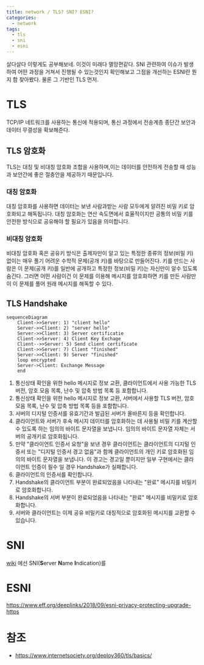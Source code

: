 ```yaml
---
title: network / TLS? SNI? ESNI?
categories: 
  - network
tags: 
  - tls
  - sni
  - esni
---
```

살다살다 이렇게도 공부해보네. 이것이 미래다 멸망편같다. SNI 관련하여 이슈가 발생하여 어떤 과정을 거쳐서 진행될 수 있는것인지 확인해보고 그점을 개선하는 ESNI란 뭔지 함 찾아봤다. 물론 그 기반인 TLS 먼저.

# TLS
TCP/IP 네트워크를 사용하는 통신에 적용되며, 통신 과정에서 전송계층 종단간 보안과 데이터 무결성을 확보해준다.

## TLS 암호화
TLS는 대칭 및 비대칭 암호화 조합을 사용하며,이는 데이터를 안전하게 전송할 때 성능과 보안간에 좋은 절충안을 제공하기 때문입니다.

### 대칭 암호화
대칭 암호화를 사용하면 데이터는 보낸 사람과받는 사람 모두에게 알려진 비밀 키로 암호화되고 해독됩니다. 대칭 암호화는 연산 속도면에서 효율적이지만 공통의 비밀 키를 안전한 방식으로 공유해야 할 필요가 있음을 의미합니다.

### 비대칭 암호화
비대칭 암호화 혹은 공유키 방식은 출제자만이 알고 있는 특정한 종류의 정보(비밀 키) 없이는 매우 풀기 어려운 수학적 문제(공개 키)를 바탕으로 만들어진다. 키를 만드는 사람은 이 문제(공개 키)를 일반에 공개하고 특정한 정보(비밀 키)는 자신만이 알수 있도록 숨긴다. 그러면 어떤 사람이건 이 문제를 이용해 메시지를 암호화하면 키를 만든 사람만이 이 문제를 풀어 원래 메시지를 해독할 수 있다.



## TLS Handshake
```mermaid
sequenceDiagram
    Client->>Server: 1) "client hello"
    Server->>Client: 2) "server hello"
    Server->>Client: 3) Server certificatie
    Client->>Server: 4) Client Key Exchage
    Client-->>Server: 5) Send client certificate
    Client->>Server: 7) Client "finished"
    Server->>Client: 9) Server "finished"
    loop encrypted
    Server->Client: Exchange Message
    end
```
1.  통신상태 확인을 위한 hello 메시지로 정보 교환, 클라이언트에서 사용 가능한 TLS 버전, 암호 모음 목록, 난수 및 압축 방법 목록 등 포함합니다.
2.  통신상태 확인을 위한 hello 메시지로 정보 교환, 서버에서 사용할 TLS 버전, 암호 모음 목록, 난수 및 압축 방법 목록 등을 포함합니다.
3.  서버의 디지털 인증서를 유효기간과 발급된 서버가 올바른지 등을 확인합니다.
4.  클라이언트와 서버가 후속 메시지 데이터를 암호화하는 데 사용될 비밀 키를 계산할 수 있도록 하는 임의의 바이트 문자열을 보냅니다. 임의의 바이트 문자열 자체는 서버의 공개키로 암호화됩니다.
5.  만약 "클라이언트 인증서 요청"을 보낸 경우 클라이언트는 클라이언트의 디지털 인증서 또는 "디지털 인증서 경고 없음"과 함께 클라이언트의 개인 키로 암호화된 임의의 바이트 문자열을 보냅니다. 이 경고는 경고일 뿐이지만 일부 구현에서는 클라이언트 인증이 필수 일 경우 Handshake가 실패합니다.
6.  클라이언트의 인증서를 확인합니다.
7.  Handshake의 클라이언트 부분이 완료되었음을 나타내는 "완료" 메시지를 비밀키로 암호화합니다.
8.  Handshake의 서버 부분이 완료되었음을 나타내는 "완료" 메시지를 비밀키로 암호화합니다.
9.  서버와 클라이언트는 이제 공유 비밀키로 대칭적으로 암호화된 메시지를 교환할 수 있습니다.
 
# SNI
[wiki](https://ko.wikipedia.org/wiki/%EC%84%9C%EB%B2%84_%EB%84%A4%EC%9E%84_%EC%9D%B8%EB%94%94%EC%BC%80%EC%9D%B4%EC%85%98) 에선 SNI(**S**erver **N**ame **I**ndication)를 

# ESNI
https://www.eff.org/deeplinks/2018/09/esni-privacy-protecting-upgrade-https



# 참조
- https://www.internetsociety.org/deploy360/tls/basics/  
<!--stackedit_data:
eyJoaXN0b3J5IjpbMjAwNjkzMTE5NCwtMjA4OTg3MjU1OSwxND
U1MzEwODE5LC03NTAzMzY2ODUsLTE0NzA3MzI4ODIsLTc1Mzcz
Mzg3LC0yMzE1NDcxNzZdfQ==
-->